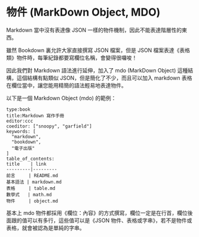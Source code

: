 # 物件 (MarkDown Object, MDO)

Markdown 當中沒有表達像 JSON 一樣的物件機制，因此不能表達階層性的東西。

雖然 Bookdown 裏允許大家直接撰寫 JSON 檔案，但是 JSON 檔案表達《表格類》物件時，每筆紀錄都要寫欄位名稱，會變得很囉唆！

因此我們對 Markdown 語法進行延伸，加入了 mdo (MarkDown Object) 這種結構，這個結構有點類似 JSON，但是簡化了不少，而且可以加入 markdown 表格在欄位當中，讓您能用精簡的語法輕易地表達物件。

以下是一個 Markdown Object (mdo) 的範例：

```mdo
type:book
title:Markdown 寫作手冊
editor:ccc
coeditor: ["snoopy", "garfield"]
keywords: [
  "markdown",
  "bookdown",
  "電子出版"
]
table_of_contents:
title    | link
---------|---------
前言     | README.md
基本語法 | markdown.md
表格     | table.md
數學式   | math.md
物件     | object.md
```

基本上 mdo 物件都採用《欄位：內容》的方式撰寫，欄位一定是在行首，欄位後面跟的值可以有多行，這些值可以是《JSON 物件、表格或字串》，若不是物件或表格，就會被認為是單純的字串。


